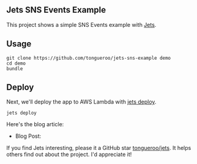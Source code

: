 ## Jets SNS Events Example

This project shows a simple SNS Events example with [Jets](http://rubyonjets.com/).

## Usage

    git clone https://github.com/tongueroo/jets-sns-example demo
    cd demo
    bundle

## Deploy

Next, we'll deploy the app to AWS Lambda with [jets deploy](http://rubyonjets.com/reference/jets-deploy/).

    jets deploy

Here's the blog article:

* Blog Post: []()

If you find Jets interesting, please it a GitHub star [tongueroo/jets](https://github.com/tongueroo/jets). It helps others find out about the project.  I'd appreciate it!